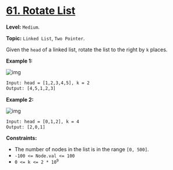 # [61. Rotate List](https://leetcode.com/problems/rotate-list/)

**Level:** `Medium`.

**Topic:** `Linked List`, `Two Pointer`.

Given the `head` of a linked list, rotate the list to the right by `k` places.

**Example 1:**

![img](https://assets.leetcode.com/uploads/2020/11/13/rotate1.jpg)

```txt
Input: head = [1,2,3,4,5], k = 2
Output: [4,5,1,2,3]
```

**Example 2:**

![img](https://assets.leetcode.com/uploads/2020/11/13/roate2.jpg)

```txt
Input: head = [0,1,2], k = 4
Output: [2,0,1]
```

**Constraints:**

- The number of nodes in the list is in the range `[0, 500]`.
- `-100 <= Node.val <= 100`
- <code>0 <= k <= 2 \* 10<sup>9</sup></code>
